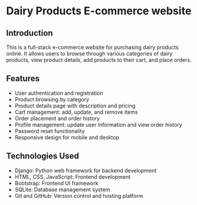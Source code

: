 # Dairy Products E-commerce website
## Introduction
This is a full-stack e-commerce website for purchasing dairy products online. It allows users to browse through various categories of dairy products, view product details, add products to their cart, and place orders.

## Features
* User authentication and registration <br>
* Product browsing by category<br>
* Product details page with description and pricing<br>
* Cart management: add, update, and remove items<br>
* Order placement and order history<br>
* Profile management: update user information and view order history<br>
* Password reset functionality<br>
* Responsive design for mobile and desktop<br>

## Technologies Used
* Django: Python web framework for backend development<br>
* HTML, CSS, JavaScript: Frontend development<br>
* Bootstrap: Frontend UI framework<br>
* SQLite: Database management system<br>
* Git and GitHub: Version control and hosting platform<br>
